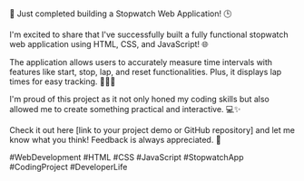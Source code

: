 🚀 Just completed building a Stopwatch Web Application! 🕒

I'm excited to share that I've successfully built a fully functional stopwatch web application using HTML, CSS, and JavaScript! 🌐

The application allows users to accurately measure time intervals with features like start, stop, lap, and reset functionalities. Plus, it displays lap times for easy tracking. 🏃‍♂️💨

I'm proud of this project as it not only honed my coding skills but also allowed me to create something practical and interactive. 💻✨

Check it out here [link to your project demo or GitHub repository] and let me know what you think! Feedback is always appreciated. 🙌

#WebDevelopment #HTML #CSS #JavaScript #StopwatchApp #CodingProject #DeveloperLife
